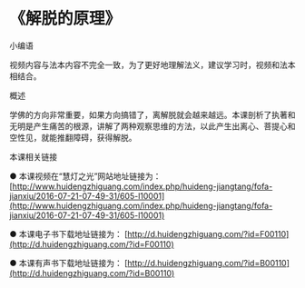 # 《解脱的原理》

小编语

视频内容与法本内容不完全一致，为了更好地理解法义，建议学习时，视频和法本相结合。

概述

学佛的方向非常重要，如果方向搞错了，离解脱就会越来越远。本课剖析了执著和无明是产生痛苦的根源，讲解了两种观察思维的方法，以此产生出离心、菩提心和空性见，就能推翻障碍，获得解脱。

本课相关链接

 ● 本课视频在“慧灯之光”网站地址链接为： [http://www.huidengzhiguang.com/index.php/huideng-jiangtang/fofa-jianxiu/2016-07-21-07-49-31/605-l10001](http://www.huidengzhiguang.com/index.php/huideng-jiangtang/fofa-jianxiu/2016-07-21-07-49-31/605-l10001)

● 本课电子书下载地址链接为： [http://d.huidengzhiguang.com/?id=F00110](http://d.huidengzhiguang.com/?id=F00110)

● 本课有声书下载地址链接为： [http://d.huidengzhiguang.com/?id=B00110](http://d.huidengzhiguang.com/?id=B00110)

